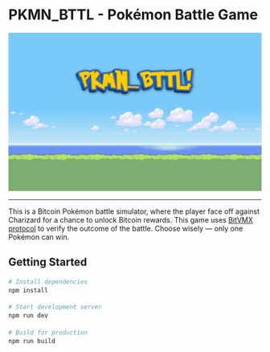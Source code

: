 # PKMN_BTTL - Pokémon Battle Game

<div align="center">
  <img src="bg.jpg" alt="banner" width="600"/>
</div>

---

This is a Bitcoin Pokémon battle simulator, where the player face off against Charizard for a chance to unlock Bitcoin rewards. This game uses [BitVMX protocol](https://bitvmx.org/) to verify the outcome of the battle. Choose wisely — only one Pokémon can win.

## Getting Started

```bash
# Install dependencies
npm install

# Start development server
npm run dev

# Build for production
npm run build

